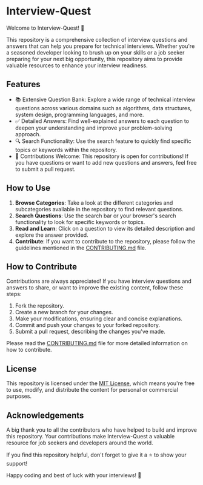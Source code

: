 # Interview-Quest

Welcome to Interview-Quest! 🚀

This repository is a comprehensive collection of interview questions and answers that can help you prepare for technical interviews. Whether you're a seasoned developer looking to brush up on your skills or a job seeker preparing for your next big opportunity, this repository aims to provide valuable resources to enhance your interview readiness.

## Features

- 📚 Extensive Question Bank: Explore a wide range of technical interview questions across various domains such as algorithms, data structures, system design, programming languages, and more.
- ✅ Detailed Answers: Find well-explained answers to each question to deepen your understanding and improve your problem-solving approach.
- 🔍 Search Functionality: Use the search feature to quickly find specific topics or keywords within the repository.
- 🌟 Contributions Welcome: This repository is open for contributions! If you have questions or want to add new questions and answers, feel free to submit a pull request.

## How to Use

1. **Browse Categories**: Take a look at the different categories and subcategories available in the repository to find relevant questions.
2. **Search Questions**: Use the search bar or your browser's search functionality to look for specific keywords or topics.
3. **Read and Learn**: Click on a question to view its detailed description and explore the answer provided.
4. **Contribute**: If you want to contribute to the repository, please follow the guidelines mentioned in the [CONTRIBUTING.md](CONTRIBUTING.md) file.

## How to Contribute

Contributions are always appreciated! If you have interview questions and answers to share, or want to improve the existing content, follow these steps:

1. Fork the repository.
2. Create a new branch for your changes.
3. Make your modifications, ensuring clear and concise explanations.
4. Commit and push your changes to your forked repository.
5. Submit a pull request, describing the changes you've made.

Please read the [CONTRIBUTING.md](CONTRIBUTING.md) file for more detailed information on how to contribute.

## License

This repository is licensed under the [MIT License](LICENSE), which means you're free to use, modify, and distribute the content for personal or commercial purposes.

## Acknowledgements

A big thank you to all the contributors who have helped to build and improve this repository. Your contributions make Interview-Quest a valuable resource for job seekers and developers around the world.

If you find this repository helpful, don't forget to give it a ⭐️ to show your support!

Happy coding and best of luck with your interviews! 💪

